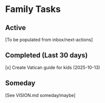 # Family Tasks

## Active
[To be populated from inbox/next-actions]

## Completed (Last 30 days)
[x] Create Vatican guide for kids (2025-10-13)

## Someday
[See VISION.md someday/maybe]
